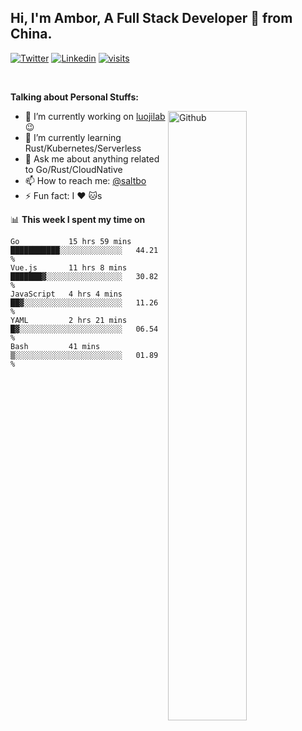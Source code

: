 ## Hi, I'm Ambor, A Full Stack Developer 🚀 from China.

[![Twitter](https://img.shields.io/badge/-saltbo-1ca0f1?style=flat&logo=twitter&logoColor=white)](https://twitter.com/rdsaltbo)
[![Linkedin](https://img.shields.io/badge/-saltbo-blue?style=flat&logo=Linkedin&logoColor=white)](https://www.linkedin.com/in/saltbo/)
[![visits](https://visitor.vercel.app/page/saltbo?color=light-green)](https://github.com/saltbo/)

&nbsp;  

**Talking about Personal Stuffs:**
<!-- Any image aligned to the right. Beware the width  -->
<img width="50%" align="right" alt="Github" src="https://raw.githubusercontent.com/saltbo/saltbo/master/images/git-header.svg" />

- 🔭 I’m currently working on [luojilab](https://github.com/luojilab) :wink:
- 🌱 I’m currently learning Rust/Kubernetes/Serverless
- 💬 Ask me about anything related to Go/Rust/CloudNative
- 📫 How to reach me: [@saltbo](https://twitter.com/rdsaltbo)
- ⚡ Fun fact: I :heart: :cat:s


📊 **This week I spent my time on**
<!--START_SECTION:waka-->
```text
Go           15 hrs 59 mins  ███████████░░░░░░░░░░░░░░   44.21 % 
Vue.js       11 hrs 8 mins   ███████▓░░░░░░░░░░░░░░░░░   30.82 % 
JavaScript   4 hrs 4 mins    ██▓░░░░░░░░░░░░░░░░░░░░░░   11.26 % 
YAML         2 hrs 21 mins   █▓░░░░░░░░░░░░░░░░░░░░░░░   06.54 % 
Bash         41 mins         ▒░░░░░░░░░░░░░░░░░░░░░░░░   01.89 % 
```
<!--END_SECTION:waka-->
